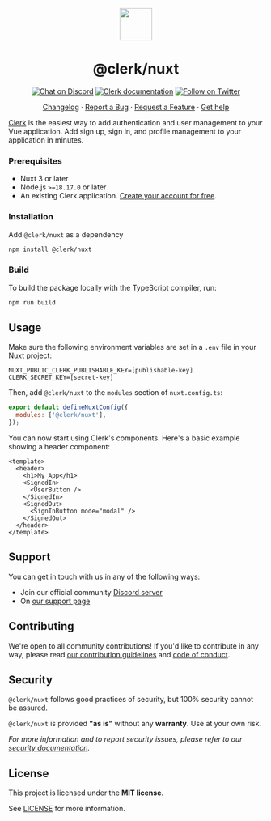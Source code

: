 <p align="center">
  <a href="https://clerk.com?utm_source=github&utm_medium=clerk_nuxt" target="_blank" rel="noopener noreferrer">
    <picture>
      <source media="(prefers-color-scheme: dark)" srcset="https://images.clerk.com/static/logo-dark-mode-400x400.png">
      <img src="https://images.clerk.com/static/logo-light-mode-400x400.png" height="64">
    </picture>
  </a>
  <br />
  <h1 align="center">@clerk/nuxt</h1>
</p>

<div align="center">

[![Chat on Discord](https://img.shields.io/discord/856971667393609759.svg?logo=discord)](https://clerk.com/discord)
[![Clerk documentation](https://img.shields.io/badge/documentation-clerk-green.svg)](https://clerk.com/docs?utm_source=github&utm_medium=clerk_nuxt)
[![Follow on Twitter](https://img.shields.io/twitter/follow/ClerkDev?style=social)](https://twitter.com/intent/follow?screen_name=ClerkDev)

[Changelog](https://github.com/clerk/javascript/blob/main/packages/vue/CHANGELOG.md)
·
[Report a Bug](https://github.com/clerk/javascript/issues/new?assignees=&labels=needs-triage&projects=&template=BUG_REPORT.yml)
·
[Request a Feature](https://feedback.clerk.com/roadmap)
·
[Get help](https://clerk.com/contact/support?utm_source=github&utm_medium=clerk_nuxt)

</div>

[Clerk](https://clerk.com/?utm_source=github&utm_medium=clerk_nuxt) is the easiest way to add authentication and user management to your Vue application. Add sign up, sign in, and profile management to your application in minutes.

### Prerequisites

- Nuxt 3 or later
- Node.js `>=18.17.0` or later
- An existing Clerk application. [Create your account for free](https://dashboard.clerk.com/sign-up?utm_source=github&utm_medium=clerk_nuxt).

### Installation

Add `@clerk/nuxt` as a dependency

```bash
npm install @clerk/nuxt
```

### Build

To build the package locally with the TypeScript compiler, run:

```bash
npm run build
```

## Usage

Make sure the following environment variables are set in a `.env` file in your Nuxt project:

```
NUXT_PUBLIC_CLERK_PUBLISHABLE_KEY=[publishable-key]
CLERK_SECRET_KEY=[secret-key]
```

Then, add `@clerk/nuxt` to the `modules` section of `nuxt.config.ts`:

```js
export default defineNuxtConfig({
  modules: ['@clerk/nuxt'],
});
```

You can now start using Clerk's components. Here's a basic example showing a header component:

```vue
<template>
  <header>
    <h1>My App</h1>
    <SignedIn>
      <UserButton />
    </SignedIn>
    <SignedOut>
      <SignInButton mode="modal" />
    </SignedOut>
  </header>
</template>
```

## Support

You can get in touch with us in any of the following ways:

- Join our official community [Discord server](https://clerk.com/discord)
- On [our support page](https://clerk.com/contact/support?utm_source=github&utm_medium=clerk_nuxt)

## Contributing

We're open to all community contributions! If you'd like to contribute in any way, please read [our contribution guidelines](https://github.com/clerk/javascript/blob/main/docs/CONTRIBUTING.md) and [code of conduct](https://github.com/clerk/javascript/blob/main/docs/CODE_OF_CONDUCT.md).

## Security

`@clerk/nuxt` follows good practices of security, but 100% security cannot be assured.

`@clerk/nuxt` is provided **"as is"** without any **warranty**. Use at your own risk.

_For more information and to report security issues, please refer to our [security documentation](https://github.com/clerk/javascript/blob/main/docs/SECURITY.md)._

## License

This project is licensed under the **MIT license**.

See [LICENSE](https://github.com/clerk/javascript/blob/main/packages/vue/LICENSE) for more information.

